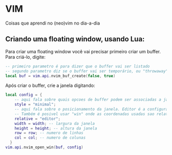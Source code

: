 VIM
===

Coisas que aprendi no (neo)vim no dia-a-dia

## Criando uma floating window, usando Lua:

Para criar uma floating window você vai precisar primeiro criar um buffer. Para criá-lo, digite:

```lua
-- primeiro parametro é para dizer que o buffer vai ser listado 
-- segundo parametro diz se o buffer vai ser temporário, ou "throwaway"
local buf = vim.api.nvim_buf_create(false, true)
```

Após criar o buffer, crie a janela digitando:

```lua
local config = {
    -- aqui fala sobre quais opcoes de buffer podem ser associadas a janela. Nesse caso eu setei para as minimas possiveis
    style = "minimal"; 
    -- aqui fala sobre o posicionamento da janela. Editor é a configuração para usar o tamanho global do editor. 
    -- Também é posivel usar "win" onde as coordenadas usadas sao relativas a uma especifica janela
    relative = "editor"; 
    width = width; -- largura da janela
    height = height; -- altura da janela
    row = row; -- numero de linhas 
    col = col; -- numero de colunas
  }
vim.api.nvim_open_win(buf, config) 
```
